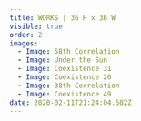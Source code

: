 ```yaml
---
title: WORKS | 36 H x 36 W
visible: true
order: 2
images:
  - Image: 58th Correlation
  - Image: Under the Sun
  - Image: Coexistence 31
  - Image: Coexistence 26
  - Image: 38th Correlation
  - Image: Coexistence 49
date: 2020-02-11T21:24:04.502Z
---
```

